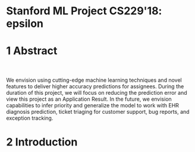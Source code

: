 # Stanford ML Project CS229'18: epsilon

# 1 Abstract
<br><br>We envision using cutting-edge machine learning techniques and novel features to deliver higher accuracy predictions for assignees. During the duration of this project, we will focus on reducing the prediction error and view this project as an Application Result. In the future, we envision capabilities to infer priority and generalize the model to work with EHR diagnosis prediction, ticket triaging for customer support, bug reports, and exception tracking.

# 2 Introduction 